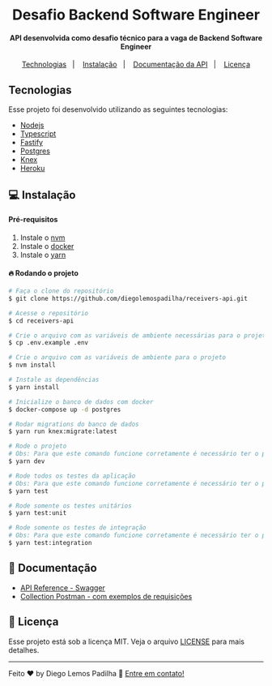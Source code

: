 <h1 align="center">
    Desafio Backend Software Engineer<br>
</h1>

<h4 align="center">
  API desenvolvida como desafio técnico para a vaga de Backend Software Engineer
</h4>

<p align="center">
  <a href="#technologias">Technologias</a>&nbsp;&nbsp;&nbsp;|&nbsp;&nbsp;&nbsp;
  <a href="#-instalação">Instalação</a>&nbsp;&nbsp;&nbsp;|&nbsp;&nbsp;&nbsp;
  <a href="#orange_book-documentação">Documentação da API</a>&nbsp;&nbsp;&nbsp;|&nbsp;&nbsp;&nbsp;
  <a href="#memo-licença">Licença</a>
</p>

## Tecnologias

Esse projeto foi desenvolvido utilizando as seguintes tecnologias:

- [Nodejs](https://nodejs.org/)
- [Typescript](https://www.typescriptlang.org/)
- [Fastify](https://www.fastify.io/)
- [Postgres](https://www.postgresql.org/)
- [Knex](https://knexjs.org/)
- [Heroku](https://www.heroku.com/)

## 💻 Instalação

#### Pré-requisitos
1. Instale o [nvm](https://github.com/nvm-sh/nvm)
2. Instale o [docker](https://www.docker.com/)
3. Instale o [yarn](https://yarnpkg.com/)

#### :fire: Rodando o projeto

```bash
# Faça o clone do repositório
$ git clone https://github.com/diegolemospadilha/receivers-api.git 

# Acesse o repositório
$ cd receivers-api

# Crie o arquivo com as variáveis de ambiente necessárias para o projeto
$ cp .env.example .env

# Crie o arquivo com as variáveis de ambiente para o projeto
$ nvm install

# Instale as dependências
$ yarn install

# Inicialize o banco de dados com docker
$ docker-compose up -d postgres

# Rodar migrations do banco de dados
$ yarn run knex:migrate:latest

# Rode o projeto
# Obs: Para que este comando funcione corretamente é necessário ter o postgres instalado e inicializado
$ yarn dev

# Rode todos os testes da aplicação
# Obs: Para que este comando funcione corretamente é necessário ter o postgres instalado e inicializado e a aplicação rodando
$ yarn test

# Rode somente os testes unitários
$ yarn test:unit

# Rode somente os testes de integração
# Obs: Para que este comando funcione corretamente é necessário ter o postgres instalado e inicializado e a aplicação rodando
$ yarn test:integration
```
## :orange_book: Documentação

- [API Reference - Swagger](https://receivers-api.herokuapp.com/docs/)
- [Collection Postman - com exemplos de requisições](https://documenter.getpostman.com/view/8440827/2s8ZDVbPgt)

## :memo: Licença

Esse projeto está sob a licença MIT. Veja o arquivo [LICENSE](LICENSE.md) para mais detalhes.

---

Feito ♥ by Diego Lemos Padilha :wave: [Entre em contato!](https://www.linkedin.com/in/diegolemospadilha/)
